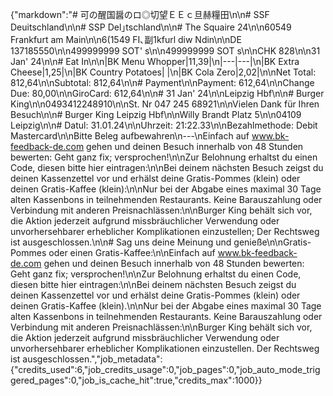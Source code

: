 {"markdown":"# 可の醒国醤のロ◎切望ＥＥｃ旦赫糧田\n\n# SSF Deuitschland\n\n# SSP Del｣tschland\n\n# The Squaire 24\n\n60549 Frankfurt am Main\n\n6(1549 FI､副1kfurl diw Ndin\n\nDE 137185550\n\n499999999 SOT' s\n\n499999999 SOT s\n\nCHK 828\n\n31 Jan' 24\n\n# Eat In\n\n|BK Menu Whopper|11,39|\n|---|---|\n|BK Extra Cheese|1,25|\n|BK Country Potatoes| |\n|BK Cola Zero|2,02|\n\nNet Total: 812,64\n\nSubtotal: 812,64\n\n# Payment\n\nPayment: 612,64\n\nChange Due: 80,00\n\nGiroCard: 612,64\n\n# 31 Jan' 24\n\nLeipzig Hbf\n\n# Burger King\n\n0493412248910\n\nSt. Nr 047 245 68921\n\nVielen Dank für Ihren Besuch\n\n# Burger King Leipzig Hbf\n\nWilly Brandt Platz 5\n\n04109 Leipzig\n\n# Datul: 31.01.24\n\nUhrzeit: 21:22.33\n\nBezahlmethode: Debit Mastercard\n\nBitte Beleg aufbewahren\n---\nEinfach auf www.bk-feedback-de.com gehen und deinen Besuch innerhalb von 48 Stunden bewerten: Geht ganz fix; versprochen!\n\nZur Belohnung erhaltst du einen Code, diesen bitte hier eintragen:\n\nBei deinem nächsten Besuch zeigst du deinen Kassenzettel vor und erhälst deine Gratis-Pommes (klein) oder deinen Gratis-Kaffee (klein):\n\nNur bei der Abgabe eines maximal 30 Tage alten Kassenbons in teilnehmenden Restaurants. Keine Barauszahlung oder Verbindung mit anderen Preisnachlässen:\n\nBurger King behält sich vor, die Aktion jederzeit aufgrund missbräuchlicher Verwendung oder unvorhersehbarer erheblicher Komplikationen einzustellen; Der Rechtsweg ist ausgeschlossen.\n\n# Sag uns deine Meinung und genieße\n\nGratis-Pommes oder einen Gratis-Kaffee:\n\nEinfach auf www.bk-feedback-de.com gehen und deinen Besuch innerhalb von 48 Stunden bewerten: Geht ganz fix; versprochen!\n\nZur Belohnung erhaltst du einen Code, diesen bitte hier eintragen:\n\nBei deinem nächsten Besuch zeigst du deinen Kassenzettel vor und erhälst deine Gratis-Pommes (klein) oder deinen Gratis-Kaffee (klein).\n\nNur bei der Abgabe eines maximal 30 Tage alten Kassenbons in teilnehmenden Restaurants. Keine Barauszahlung oder Verbindung mit anderen Preisnachlässen:\n\nBurger King behält sich vor, die Aktion jederzeit aufgrund missbräuchlicher Verwendung oder unvorhersehbarer erheblicher Komplikationen einzustellen. Der Rechtsweg ist ausgeschlossen.","job_metadata":{"credits_used":6,"job_credits_usage":0,"job_pages":0,"job_auto_mode_triggered_pages":0,"job_is_cache_hit":true,"credits_max":1000}}